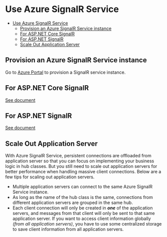 # Use Azure SignalR Service

- [Use Azure SignalR Service](#use-azure-signalr-service)
  - [Provision an Azure SignalR Service instance](#provision-an-azure-signalr-service-instance)
  - [For ASP&#46;NET Core SignalR](#for-aspnet-core-signalr)
  - [For ASP&#46;NET SignalR](#for-aspnet-signalr)
  - [Scale Out Application Server](#scale-out-application-server)

## Provision an Azure SignalR Service instance

Go to [Azure Portal](https://portal.azure.com) to provision a SignalR service instance.

## For ASP&#46;NET Core SignalR

[See document](run-asp-net-core.md)

## For ASP&#46;NET SignalR

[See document](run-asp-net.md)

## Scale Out Application Server

With Azure SignalR Service, persistent connections are offloaded from application server so that you can focus on implementing your business logic in hub classes.
But you still need to scale out application servers for better performance when handling massive client connections.
Below are a few tips for scaling out application servers.
- Multiple application servers can connect to the same Azure SignalR Service instance.
- As long as the name of the hub class is the same, connections from different application servers are grouped in the same hub.
- Each client connection will only be created in ***one*** of the application servers, and messages from that client will only be sent to that same application server. If you want to access client information globally *(from all application servers)*, you have to use some centralized storage to save client information from all application servers.
